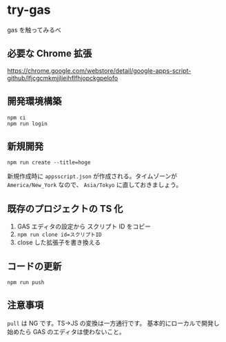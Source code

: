 # try-gas

gas を触ってみるべ

## 必要な Chrome 拡張

<https://chrome.google.com/webstore/detail/google-apps-script-github/lfjcgcmkmjjlieihflfhjopckgpelofo>

## 開発環境構築

```shell
npm ci
npm run login
```

## 新規開発

```shell
npm run create --title=hoge
```

新規作成時に `appsscript.json` が作成される。タイムゾーンが `America/New_York` なので、 `Asia/Tokyo` に直しておきましょう。

## 既存のプロジェクトの TS 化

1. GAS エディタの設定から スクリプト ID をコピー
2. `npm run clone id=スクリプトID`
3. close した拡張子を書き換える

## コードの更新

```shell
npm run push
```

## 注意事項

`pull` は NG です。TS→JS の変換は一方通行です。
基本的にローカルで開発し始めたら GAS のエディタは使わないこと。
